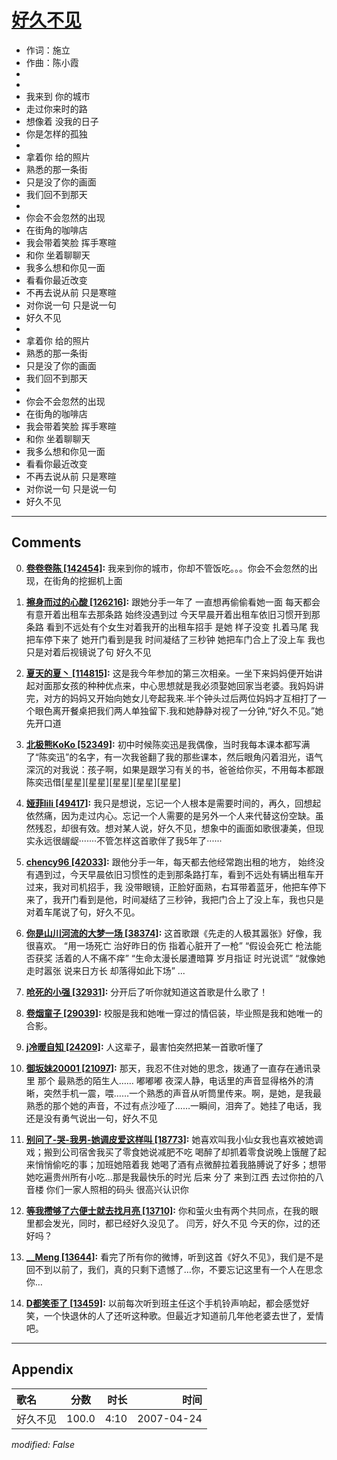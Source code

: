 # [好久不见](https://music.163.com/song?id=65538)

* 作词：施立
* 作曲：陈小霞
*
*
* 我来到 你的城市
* 走过你来时的路
* 想像着 没我的日子
* 你是怎样的孤独
* 
* 拿着你 给的照片
* 熟悉的那一条街
* 只是没了你的画面
* 我们回不到那天
* 
* 你会不会忽然的出现
* 在街角的咖啡店
* 我会带着笑脸 挥手寒暄
* 和你 坐着聊聊天
* 我多么想和你见一面
* 看看你最近改变
* 不再去说从前 只是寒暄
* 对你说一句 只是说一句
* 好久不见
* 
* 拿着你 给的照片
* 熟悉的那一条街
* 只是没了你的画面
* 我们回不到那天
* 
* 你会不会忽然的出现
* 在街角的咖啡店
* 我会带着笑脸 挥手寒暄
* 和你 坐着聊聊天
* 我多么想和你见一面
* 看看你最近改变
* 不再去说从前 只是寒暄
* 对你说一句 只是说一句
* 好久不见


---

## Comments
0. **[卷卷卷陈 \[142454\]](https://music.163.com/#/user/home?id=2734387):** 我来到你的城市，你却不管饭吃。。。你会不会忽然的出现，在街角的挖掘机上面

1. **[擦身而过的心酸 \[126216\]](https://music.163.com/#/user/home?id=31781411):** 跟她分手一年了 一直想再偷偷看她一面 每天都会有意开着出租车去那条路 始终没遇到过 今天早晨开着出租车依旧习惯开到那条路 看到不远处有个女生对着我开的出租车招手 是她 样子没变 扎着马尾 我把车停下来了 她开门看到是我 时间凝结了三秒钟 她把车门合上了没上车 我也只是对着后视镜说了句 好久不见

2. **[夏天的夏丶 \[114815\]](https://music.163.com/#/user/home?id=128802058):** 这是我今年参加的第三次相亲。一坐下来妈妈便开始讲起对面那女孩的种种优点来，中心思想就是我必须娶她回家当老婆。我妈妈讲完，对方的妈妈又开始向她女儿夸起我来.半个钟头过后两位妈妈才互相打了一个眼色离开餐桌把我们两人单独留下.我和她静静对视了一分钟,“好久不见。”她先开口道

3. **[北极熊KoKo \[52349\]](https://music.163.com/#/user/home?id=76853136):** 初中时候陈奕迅是我偶像，当时我每本课本都写满了“陈奕迅”的名字，有一次我爸翻了我的那些课本，然后眼角闪着泪光，语气深沉的对我说：孩子啊，如果是跟学习有关的书，爸爸给你买，不用每本都跟陈奕迅借[星星][星星][星星][星星][星星]

4. **[娅菲lili \[49417\]](https://music.163.com/#/user/home?id=30976578):** 我只是想说，忘记一个人根本是需要时间的，再久，回想起依然痛，因为走过内心。忘记一个人需要的是另外一个人来代替这份空缺。虽然残忍，却很有效。想对某人说，好久不见，想象中的画面如歌很凄美，但现实永远很龌龊·······不管怎样这首歌伴了我5年了······

5. **[chency96 \[42033\]](https://music.163.com/#/user/home?id=109043690):** 跟他分手一年，每天都去他经常跑出租的地方， 始终没有遇到过，今天早晨依旧习惯性的走到那条路打车，看到不远处有辆出租车开过来，我对司机招手，我 没带眼镜，正脸好面熟，右耳带着蓝牙，他把车停下来了，我开门看到是他，时间凝结了三秒钟，我把门合上了没上车，我也只是对着车尾说了句，好久不见。

6. **[你是山川河流的大梦一场 \[38374\]](https://music.163.com/#/user/home?id=1476237618):** 这首歌跟《先走的人极其嚣张》好像，我很喜欢。            “用一场死亡 治好昨日的伤 指着心脏开了一枪” “假设会死亡 枪法能否获奖 活着的人不痛不痒” “生命太漫长屡遭暗算 岁月指证 时光说谎” “就像她走时嚣张 说来日方长 却落得如此下场” ...

7. **[呛死的小强 \[32931\]](https://music.163.com/#/user/home?id=40349098):** 分开后了听你就知道这首歌是什么歌了！

8. **[卷烟童子 \[29039\]](https://music.163.com/#/user/home?id=57406252):** 校服是我和她唯一穿过的情侣装，毕业照是我和她唯一的合影。

9. **[j冷暖自知 \[24209\]](https://music.163.com/#/user/home?id=91377040):** 人这辈子，最害怕突然把某一首歌听懂了

10. **[御坂妹20001 \[21097\]](https://music.163.com/#/user/home?id=52943557):** 那天，我忍不住对她的思念，拨通了一直存在通讯录里 那个 最熟悉的陌生人…… 嘟嘟嘟 夜深人静，电话里的声音显得格外的清晰，突然手机一震，喂……一个熟悉的声音从听筒里传来。啊，是她，是我最熟悉的那个她的声音，不过有点沙哑了……一瞬间，泪奔了。她挂了电话，我还是没有勇气说出一句，好久不见

11. **[别问了-哭-我男-她调皮爱这样叫 \[18773\]](https://music.163.com/#/user/home?id=504087975):** 她喜欢叫我小仙女我也喜欢被她调戏；搬到公司宿舍我买了零食她说减肥不吃 喝醉了却抓着零食说晚上饿醒了起来悄悄偷吃的事；加班她陪着我 她喝了酒有点微醉拉着我胳膊说了好多；想带她吃遍贵州所有小吃…那是我最快乐的时光 后来 分了 来到江西 去过你拍的八音楼 你们一家人照相的码头 很高兴认识你

12. **[等我攒够了六便士就去找月亮 \[13710\]](https://music.163.com/#/user/home?id=432428593):** 你和萤火虫有两个共同点，在我的眼里都会发光，同时，都已经好久没见了。  闫芳，好久不见  今天的你，过的还好吗？ ​​​ 

13. **[__Meng \[13644\]](https://music.163.com/#/user/home?id=5901999):** 看完了所有你的微博，听到这首《好久不见》，我们是不是回不到以前了，我们，真的只剩下遗憾了…你，不要忘记这里有一个人在思念你…

14. **[D都笑歪了 \[13459\]](https://music.163.com/#/user/home?id=539592798):** 以前每次听到班主任这个手机铃声响起，都会感觉好笑，一个快退休的人了还听这种歌。但最近才知道前几年他老婆去世了，爱情吧。



---

## Appendix

|歌名|分数|时长|时间|
|:---|:---:|---:|---:|
|好久不见|100.0|4:10|2007-04-24

*modified: False*
